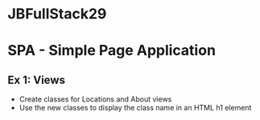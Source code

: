 # JBFullStack29

# SPA - Simple Page Application

## Ex 1: Views

- Create classes for Locations and About views
- Use the new classes to display the class name in an HTML h1 element
